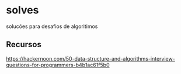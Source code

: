 # solves
solucões para desafios de algoritimos

## Recursos

https://hackernoon.com/50-data-structure-and-algorithms-interview-questions-for-programmers-b4b1ac61f5b0
